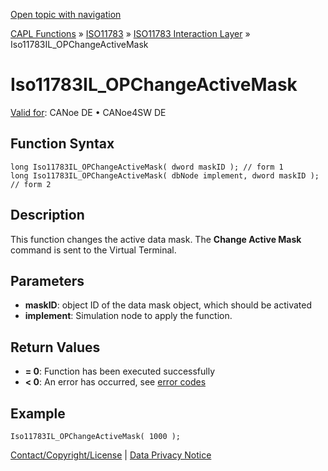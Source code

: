 [Open topic with navigation](../../../../../../CANoeDEFamily.htm#Topics/CAPLFunctions/ISO11783/ISOInteractionLayer/Functions/CAPLfunctionIso11783ILOPChangeActiveMask.md)

[CAPL Functions](../../../CAPLfunctions.md) » [ISO11783](../../CAPLfunctionsISO11783Overview.md) » [ISO11783 Interaction Layer](../CAPLfunctionsISOILOverview.md) » Iso11783IL_OPChangeActiveMask

# Iso11783IL_OPChangeActiveMask

[Valid for](../../../../Shared/FeatureAvailability.md): CANoe DE • CANoe4SW DE

## Function Syntax

```plaintext
long Iso11783IL_OPChangeActiveMask( dword maskID ); // form 1
long Iso11783IL_OPChangeActiveMask( dbNode implement, dword maskID ); // form 2
```

## Description

This function changes the active data mask. The **Change Active Mask** command is sent to the Virtual Terminal.

## Parameters

- **maskID**: object ID of the data mask object, which should be activated
- **implement**: Simulation node to apply the function.

## Return Values

- **= 0**: Function has been executed successfully
- **< 0**: An error has occurred, see [error codes](../../../CAPLfunctionsISOj1939ErrorCodes.md)

## Example

```plaintext
Iso11783IL_OPChangeActiveMask( 1000 );
```

[Contact/Copyright/License](../../../../Shared/ContactCopyrightLicense.md) | [Data Privacy Notice](https://www.vector.com/int/en/company/get-info/privacy-policy/)
